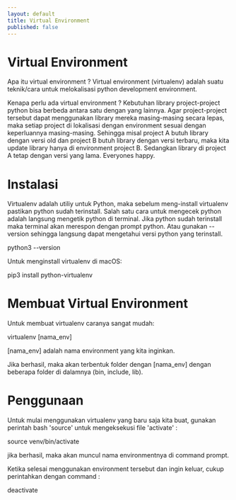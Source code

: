 ```yaml
---
layout: default
title: Virtual Environment
published: false
---
```


Virtual Environment
===================

Apa itu virtual environment ?
Virtual environment (virtualenv) adalah suatu teknik/cara untuk melokalisasi python development environment.

Kenapa perlu ada virtual environment ?
Kebutuhan library project-project python bisa berbeda antara satu dengan yang lainnya. Agar project-project tersebut dapat menggunakan library mereka masing-masing secara lepas, maka setiap project di lokalisasi dengan environment sesuai dengan keperluannya masing-masing. Sehingga misal project A butuh library dengan versi old dan project B butuh library dengan versi terbaru, maka kita update library hanya di environment project B. Sedangkan library di project A tetap dengan versi yang lama. Everyones happy.


Instalasi
=========

Virtualenv adalah utiliy untuk Python, maka sebelum meng-install virtualenv pastikan python sudah terinstall. Salah satu cara untuk mengecek python adalah langsung mengetik python di terminal. Jika python sudah terinstall maka terminal akan merespon dengan prompt python. Atau gunakan --version sehingga langsung dapat mengetahui versi python yang terinstall.

python3 --version

Untuk menginstall virtualenv di macOS:

pip3 install python-virtualenv


Membuat Virtual Environment
===========================

Untuk membuat virtualenv caranya sangat mudah:

virtualenv [nama_env]

[nama_env] adalah nama environment yang kita inginkan.

Jika berhasil, maka akan terbentuk folder dengan [nama_env] dengan beberapa folder di dalamnya (bin, include, lib).


Penggunaan
==========

Untuk mulai menggunakan virtualenv yang baru saja kita buat, gunakan perintah bash 'source' untuk mengeksekusi file 'activate' :

source venv/bin/activate

jika berhasil, maka akan muncul nama environmentnya di command prompt.

Ketika selesai menggunakan environment tersebut dan ingin keluar, cukup perintahkan dengan command :

deactivate
